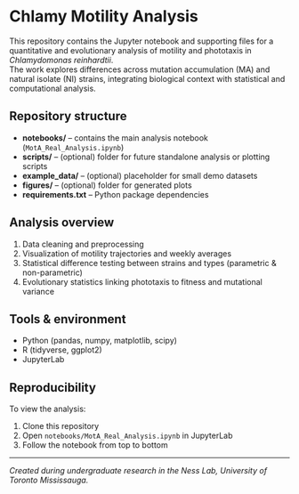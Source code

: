 # Chlamy Motility Analysis
This repository contains the Jupyter notebook and supporting files for a quantitative and evolutionary analysis of motility and phototaxis in *Chlamydomonas reinhardtii*.  
The work explores differences across mutation accumulation (MA) and natural isolate (NI) strains, integrating biological context with statistical and computational analysis.

## Repository structure
- **notebooks/** – contains the main analysis notebook (`MotA_Real_Analysis.ipynb`)
- **scripts/** – (optional) folder for future standalone analysis or plotting scripts
- **example_data/** – (optional) placeholder for small demo datasets
- **figures/** – (optional) folder for generated plots
- **requirements.txt** – Python package dependencies

## Analysis overview
1. Data cleaning and preprocessing  
2. Visualization of motility trajectories and weekly averages  
3. Statistical difference testing between strains and types (parametric & non-parametric)  
4. Evolutionary statistics linking phototaxis to fitness and mutational variance  

## Tools & environment
- Python (pandas, numpy, matplotlib, scipy)
- R (tidyverse, ggplot2)
- JupyterLab

## Reproducibility
To view the analysis:
1. Clone this repository  
2. Open `notebooks/MotA_Real_Analysis.ipynb` in JupyterLab  
3. Follow the notebook from top to bottom  

---

*Created during undergraduate research in the Ness Lab, University of Toronto Mississauga.*
